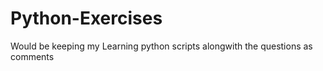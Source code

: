 Python-Exercises
================

Would be keeping my Learning python scripts alongwith the questions as comments
